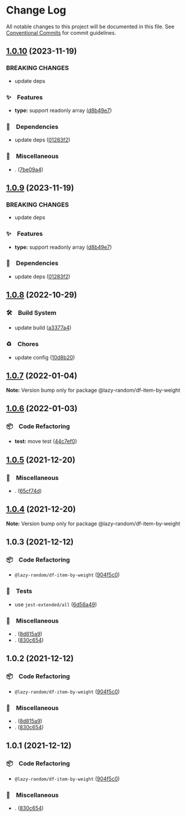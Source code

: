 # Change Log

All notable changes to this project will be documented in this file.
See [Conventional Commits](https://conventionalcommits.org) for commit guidelines.

## [1.0.10](https://github.com/bluelovers/ws-random/compare/@lazy-random/df-item-by-weight@1.0.8...@lazy-random/df-item-by-weight@1.0.10) (2023-11-19)


### BREAKING CHANGES

* update deps



### ✨　Features

* **type:** support readonly array ([d8b49e7](https://github.com/bluelovers/ws-random/commit/d8b49e7f820331e292aa7de8283e5f8b980bda7c))


### 📌　Dependencies

* update deps ([01283f2](https://github.com/bluelovers/ws-random/commit/01283f2965c23c70d2e3c2d3cbdedbfe55df51e5))


### 🔖　Miscellaneous

* . ([7be09a4](https://github.com/bluelovers/ws-random/commit/7be09a4bc2fc047a3831a2b600d662b2c79e11ed))



## [1.0.9](https://github.com/bluelovers/ws-random/compare/@lazy-random/df-item-by-weight@1.0.8...@lazy-random/df-item-by-weight@1.0.9) (2023-11-19)


### BREAKING CHANGES

* update deps



### ✨　Features

* **type:** support readonly array ([d8b49e7](https://github.com/bluelovers/ws-random/commit/d8b49e7f820331e292aa7de8283e5f8b980bda7c))


### 📌　Dependencies

* update deps ([01283f2](https://github.com/bluelovers/ws-random/commit/01283f2965c23c70d2e3c2d3cbdedbfe55df51e5))



## [1.0.8](https://github.com/bluelovers/ws-random/compare/@lazy-random/df-item-by-weight@1.0.7...@lazy-random/df-item-by-weight@1.0.8) (2022-10-29)



### 🛠　Build System

* update build ([a3377a4](https://github.com/bluelovers/ws-random/commit/a3377a45f6e3895378d1b633d02a501464836ea1))


### ♻️　Chores

* update config ([10d8b20](https://github.com/bluelovers/ws-random/commit/10d8b20d2ebc76491ac971bf8b9280f66285e056))



## [1.0.7](https://github.com/bluelovers/ws-random/compare/@lazy-random/df-item-by-weight@1.0.6...@lazy-random/df-item-by-weight@1.0.7) (2022-01-04)

**Note:** Version bump only for package @lazy-random/df-item-by-weight





## [1.0.6](https://github.com/bluelovers/ws-random/compare/@lazy-random/df-item-by-weight@1.0.5...@lazy-random/df-item-by-weight@1.0.6) (2022-01-03)


### 📦　Code Refactoring

* **test:** move test ([44c7ef0](https://github.com/bluelovers/ws-random/commit/44c7ef0062e7e91101f7a0596053548baab9e7a0))





## [1.0.5](https://github.com/bluelovers/ws-random/compare/@lazy-random/df-item-by-weight@1.0.3...@lazy-random/df-item-by-weight@1.0.5) (2021-12-20)


### 🔖　Miscellaneous

* . ([65cf74d](https://github.com/bluelovers/ws-random/commit/65cf74d7a39b1399cff63dd748ea79d8c0fb9a85))





## [1.0.4](https://github.com/bluelovers/ws-random/compare/@lazy-random/df-item-by-weight@1.0.3...@lazy-random/df-item-by-weight@1.0.4) (2021-12-20)

**Note:** Version bump only for package @lazy-random/df-item-by-weight





## 1.0.3 (2021-12-12)


### 📦　Code Refactoring

* `@lazy-random/df-item-by-weight` ([904f5c0](https://github.com/bluelovers/ws-random/commit/904f5c0fbbdd27f4cdb420f7e3d8e4af9da6e75a))


### 🚨　Tests

* use `jest-extended/all` ([6d56a49](https://github.com/bluelovers/ws-random/commit/6d56a49e94ec701cd8744632a04871cba4e59ea8))


### 🔖　Miscellaneous

* . ([8d815a9](https://github.com/bluelovers/ws-random/commit/8d815a9451f12cabc9b81680e463d429c45f2506))
* . ([830c654](https://github.com/bluelovers/ws-random/commit/830c6544fcb622f95c789f84d62011165e6990df))





## 1.0.2 (2021-12-12)


### 📦　Code Refactoring

* `@lazy-random/df-item-by-weight` ([904f5c0](https://github.com/bluelovers/ws-random/commit/904f5c0fbbdd27f4cdb420f7e3d8e4af9da6e75a))


### 🔖　Miscellaneous

* . ([8d815a9](https://github.com/bluelovers/ws-random/commit/8d815a9451f12cabc9b81680e463d429c45f2506))
* . ([830c654](https://github.com/bluelovers/ws-random/commit/830c6544fcb622f95c789f84d62011165e6990df))





## 1.0.1 (2021-12-12)


### 📦　Code Refactoring

* `@lazy-random/df-item-by-weight` ([904f5c0](https://github.com/bluelovers/ws-random/commit/904f5c0fbbdd27f4cdb420f7e3d8e4af9da6e75a))


### 🔖　Miscellaneous

* . ([830c654](https://github.com/bluelovers/ws-random/commit/830c6544fcb622f95c789f84d62011165e6990df))
